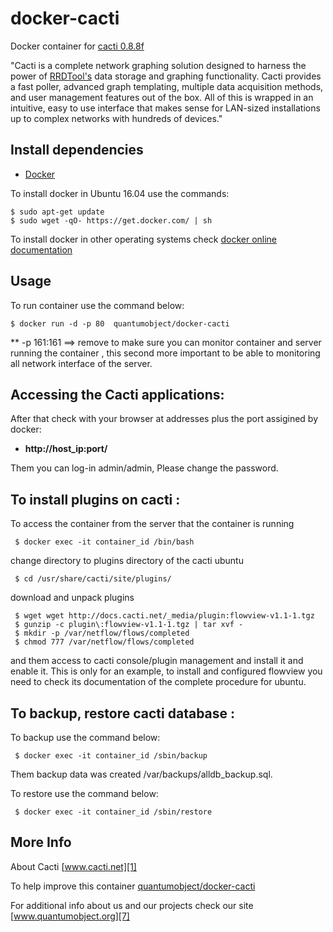 # docker-cacti

Docker container for [cacti 0.8.8f][3]

"Cacti is a complete network graphing solution designed to harness the power of [RRDTool's][6] data storage and graphing functionality. Cacti provides a fast poller, advanced graph templating, multiple data acquisition methods, and user management features out of the box. All of this is wrapped in an intuitive, easy to use interface that makes sense for LAN-sized installations up to complex networks with hundreds of devices."

## Install dependencies

  - [Docker][2]

To install docker in Ubuntu 16.04 use the commands:

    $ sudo apt-get update
    $ sudo wget -qO- https://get.docker.com/ | sh

 To install docker in other operating systems check [docker online documentation][4]

## Usage

To run container use the command below:

    $ docker run -d -p 80  quantumobject/docker-cacti

** -p 161:161  ==> remove to make sure you can monitor container and server running the container , this second more important to be able to monitoring all network interface of the server.

## Accessing the Cacti applications:

After that check with your browser at addresses plus the port assigined by docker:

  - **http://host_ip:port/**

Them you can log-in admin/admin, Please change the password.

## To install plugins on cacti :

To access the container from the server that the container is running

     $ docker exec -it container_id /bin/bash

change directory to plugins directory of the cacti ubuntu

     $ cd /usr/share/cacti/site/plugins/

download and unpack plugins

     $ wget wget http://docs.cacti.net/_media/plugin:flowview-v1.1-1.tgz
     $ gunzip -c plugin\:flowview-v1.1-1.tgz | tar xvf -
     $ mkdir -p /var/netflow/flows/completed
     $ chmod 777 /var/netflow/flows/completed

and them access to cacti console/plugin management and install it and enable it. This is only for an example, to install and configured flowview you need to check its documentation of the complete procedure for ubuntu.  

## To backup, restore cacti database :

To backup use the command below:

     $ docker exec -it container_id /sbin/backup

Them backup data was created /var/backups/alldb_backup.sql.

To restore use the command below:

     $ docker exec -it container_id /sbin/restore

## More Info

About Cacti [www.cacti.net][1]

To help improve this container [quantumobject/docker-cacti][5]

For additional info about us and our projects check our site [www.quantumobject.org][7]

[1]:http://www.cacti.net/
[2]:https://www.docker.com
[3]:http://www.cacti.net/release_notes_0_8_8f.php
[4]:http://docs.docker.com
[5]:https://github.com/QuantumObject/docker-cacti
[6]:http://oss.oetiker.ch/rrdtool
[7]:https://www.quantumobject.org/
